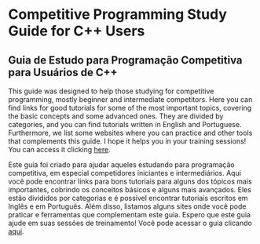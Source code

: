 # Competitive Programming Study Guide for C++ Users

## Guia de Estudo para Programação Competitiva para Usuários de C++

This guide was designed to help those studying for competitive programming, mostly beginner and intermediate competitors. Here you can find links for good tutorials for some of the most important topics, covering the basic concepts and some advanced ones. They are divided by categories, and you can find tutorials written in English and Portuguese. Furthermore, we list some websites where you can practice and other tools that complements this guide. I hope it helps you in your training sessions! You can access it clicking [here](https://bira37.github.io/cp-guide/).

Este guia foi criado para ajudar aqueles estudando para programação competitiva, em especial competidores iniciantes e intermediários. Aqui você pode encontrar links para bons tutoriais para alguns dos tópicos mais importantes, cobrindo os conceitos básicos e alguns mais avançados. Eles estão divididos por categorias e é possível encontrar tutoriais escritos em Inglês e em Português. Além disso, listamos alguns sites onde você pode praticar e ferramentas que complementam este guia. Espero que este guia ajude em suas sessões de treinamento! Você pode acessar o guia clicando [aqui](https://bira37.github.io/cp-guide/).
